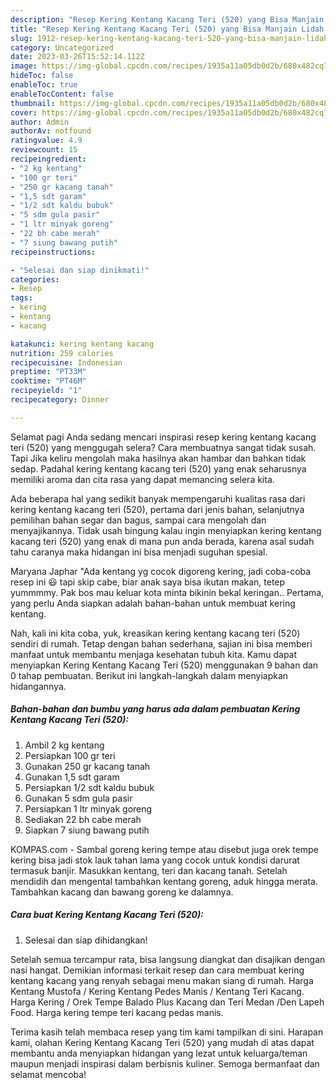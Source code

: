 ```yaml
---
description: "Resep Kering Kentang Kacang Teri (520) yang Bisa Manjain Lidah, Buat Buka Puasa Lezat Sekali"
title: "Resep Kering Kentang Kacang Teri (520) yang Bisa Manjain Lidah, Buat Buka Puasa Lezat Sekali"
slug: 1912-resep-kering-kentang-kacang-teri-520-yang-bisa-manjain-lidah-buat-buka-puasa-lezat-sekali
category: Uncategorized
date: 2023-03-26T15:52:14.112Z
image: https://img-global.cpcdn.com/recipes/1935a11a05db0d2b/680x482cq70/kering-kentang-kacang-teri-520-foto-resep-utama.jpg
hideToc: false
enableToc: true
enableTocContent: false
thumbnail: https://img-global.cpcdn.com/recipes/1935a11a05db0d2b/680x482cq70/kering-kentang-kacang-teri-520-foto-resep-utama.jpg
cover: https://img-global.cpcdn.com/recipes/1935a11a05db0d2b/680x482cq70/kering-kentang-kacang-teri-520-foto-resep-utama.jpg
author: Admin
authorAv: notfound
ratingvalue: 4.9
reviewcount: 15
recipeingredient:
- "2 kg kentang"
- "100 gr teri"
- "250 gr kacang tanah"
- "1,5 sdt garam"
- "1/2 sdt kaldu bubuk"
- "5 sdm gula pasir"
- "1 ltr minyak goreng"
- "22 bh cabe merah"
- "7 siung bawang putih"
recipeinstructions:

- "Selesai dan siap dinikmati!"
categories:
- Resep
tags:
- kering
- kentang
- kacang

katakunci: kering kentang kacang 
nutrition: 259 calories
recipecuisine: Indonesian
preptime: "PT33M"
cooktime: "PT46M"
recipeyield: "1"
recipecategory: Dinner

---
```



Selamat pagi Anda sedang mencari inspirasi resep kering kentang kacang teri (520) yang menggugah selera? Cara membuatnya sangat tidak susah. Tapi Jika keliru mengolah maka hasilnya akan hambar dan bahkan tidak sedap. Padahal kering kentang kacang teri (520) yang enak seharusnya memiliki aroma dan cita rasa yang dapat memancing selera kita.


Ada beberapa hal yang sedikit banyak mempengaruhi kualitas rasa dari kering kentang kacang teri (520), pertama dari jenis bahan, selanjutnya pemilihan bahan segar dan bagus, sampai cara mengolah dan menyajikannya. Tidak usah bingung kalau ingin menyiapkan kering kentang kacang teri (520) yang enak di mana pun anda berada, karena asal sudah tahu caranya maka hidangan ini bisa menjadi suguhan spesial.

Maryana Japhar &#34;Ada kentang yg cocok digoreng kering, jadi coba-coba resep ini 😃 tapi skip cabe, biar anak saya bisa ikutan makan, tetep yummmmy. Pak bos mau keluar kota minta bikinin bekal keringan.. Pertama, yang perlu Anda siapkan adalah bahan-bahan untuk membuat kering kentang.


Nah, kali ini kita coba, yuk, kreasikan kering kentang kacang teri (520) sendiri di rumah. Tetap dengan bahan sederhana, sajian ini bisa memberi manfaat untuk membantu menjaga kesehatan tubuh kita. Kamu dapat menyiapkan Kering Kentang Kacang Teri (520) menggunakan 9 bahan dan 0 tahap pembuatan. Berikut ini langkah-langkah dalam menyiapkan hidangannya.

<!--inarticleads1-->

##### Bahan-bahan dan bumbu yang harus ada dalam pembuatan Kering Kentang Kacang Teri (520):

1. Ambil 2 kg kentang
1. Persiapkan 100 gr teri
1. Gunakan 250 gr kacang tanah
1. Gunakan 1,5 sdt garam
1. Persiapkan 1/2 sdt kaldu bubuk
1. Gunakan 5 sdm gula pasir
1. Persiapkan 1 ltr minyak goreng
1. Sediakan 22 bh cabe merah
1. Siapkan 7 siung bawang putih


KOMPAS.com - Sambal goreng kering tempe atau disebut juga orek tempe kering bisa jadi stok lauk tahan lama yang cocok untuk kondisi darurat termasuk banjir. Masukkan kentang, teri dan kacang tanah. Setelah mendidih dan mengental tambahkan kentang goreng, aduk hingga merata. Tambahkan kacang dan bawang goreng ke dalamnya. 

<!--inarticleads2-->

##### Cara buat Kering Kentang Kacang Teri (520):


1. Selesai dan siap dihidangkan!

Setelah semua tercampur rata, bisa langsung diangkat dan disajikan dengan nasi hangat. Demikian informasi terkait resep dan cara membuat kering kentang kacang yang renyah sebagai menu makan siang di rumah. Harga Kentang Mustofa / Kering Kentang Pedes Manis / Kentang Teri Kacang. Harga Kering / Orek Tempe Balado Plus Kacang dan Teri Medan /Den Lapeh Food. Harga kering tempe teri kacang pedas manis. 

Terima kasih telah membaca resep yang tim kami tampilkan di sini. Harapan kami, olahan Kering Kentang Kacang Teri (520) yang mudah di atas dapat membantu anda menyiapkan hidangan yang lezat untuk keluarga/teman maupun menjadi inspirasi dalam berbisnis kuliner. Semoga bermanfaat dan selamat mencoba!

